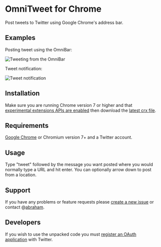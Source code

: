 OmniTweet for Chrome
====================
Post tweets to Twitter using Google Chrome's address bar.

Examples
--------

Posting tweet using the OmniBar:

![Tweeting from the OmniBar](http://github.com/abraham/omnitweet/raw/master/example.omnibar.png)

Tweet notification:

![Tweet notification](http://github.com/abraham/omnitweet/raw/master/example.notification.png)

Installation
------------
Make sure you are running Chrome version 7 or higher and that [experimental extensions APIs are enabled](http://code.google.com/chrome/extensions/dev/experimental.html#using) then download the [latest crx file](http://github.com/abraham/omnitweet/downloads).

Requirements
------------
[Google Chrome](http://www.google.com/chrome) or Chromium version 7+ and a Twitter account.

Usage
-----
Type "tweet" followed by the message you want posted where you would normally type a URL and hit enter. You can optionally arrow down to post from a location.

Support
-------
If you have any problems or feature requests please [create a new issue](http://github.com/abraham/omnitweet/issues) or contact @[abraham](https://twitter.com/abraham).

Developers
----------
If you wish to use the unpacked code you must [register an OAuth application](http://dev.twitter.com/apps) with Twitter.